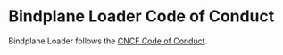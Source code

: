 # Bindplane Loader Code of Conduct

Bindplane Loader follows the [CNCF Code of Conduct](https://github.com/cncf/foundation/blob/master/code-of-conduct.md).
